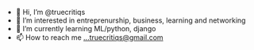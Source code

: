 - 👋 Hi, I’m @truecritiqs 
- 👀 I’m interested in entreprenurship, business, learning and networking
- 🌱 I’m currently learning ML/python, django
- 📫 How to reach me ...truecritiqs@gmail.com

<!---
truecritiqs/truecritiqs is a ✨ special ✨ repository because its `README.md` (this file) appears on your GitHub profile.
You can click the Preview link to take a look at your changes.
--->
